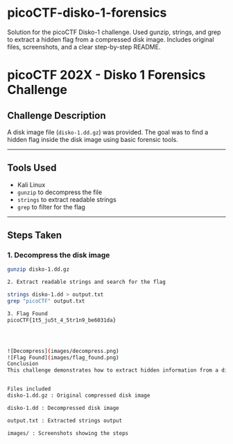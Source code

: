 # picoCTF-disko-1-forensics
Solution for the picoCTF Disko-1 challenge. Used gunzip, strings, and grep to extract a hidden flag from a compressed disk image. Includes original files, screenshots, and a clear step-by-step README.

# picoCTF 202X - Disko 1 Forensics Challenge

## Challenge Description
A disk image file (`disko-1.dd.gz`) was provided. The goal was to find a hidden flag inside the disk image using basic forensic tools.

---

## Tools Used
- Kali Linux
- `gunzip` to decompress the file
- `strings` to extract readable strings
- `grep` to filter for the flag

---

## Steps Taken

### 1. Decompress the disk image
```bash
gunzip disko-1.dd.gz

2. Extract readable strings and search for the flag

strings disko-1.dd > output.txt
grep "picoCTF" output.txt

3. Flag Found
picoCTF{1t5_ju5t_4_5tr1n9_be6031da}




![Decompress](images/decompress.png)
![Flag Found](images/flag_found.png)
Conclusion
This challenge demonstrates how to extract hidden information from a disk image using simple command-line tools, a fundamental forensic skill.


Files included
disko-1.dd.gz : Original compressed disk image

disko-1.dd : Decompressed disk image

output.txt : Extracted strings output

images/ : Screenshots showing the steps
